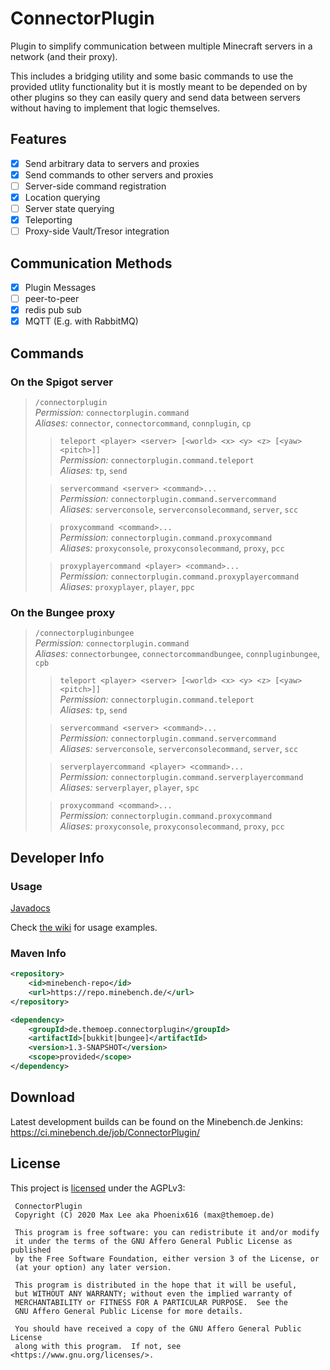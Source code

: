 # ConnectorPlugin

Plugin to simplify communication between multiple Minecraft servers in a network (and their proxy).

This includes a bridging utility and some basic commands to use the provided utlity functionality but it is mostly meant to be depended on by other plugins so they can easily query and send data between servers without having to implement that logic themselves.

## Features
- [x] Send arbitrary data to servers and proxies
- [x] Send commands to other servers and proxies
- [ ] Server-side command registration
- [x] Location querying
- [ ] Server state querying
- [x] Teleporting
- [ ] Proxy-side Vault/Tresor integration

## Communication Methods

- [x] Plugin Messages
- [ ] peer-to-peer
- [x] redis pub sub
- [x] MQTT (E.g. with RabbitMQ)

## Commands

### On the Spigot server

> `/connectorplugin`  
> *Permission:* `connectorplugin.command`  
> *Aliases:* `connector`, `connectorcommand`, `connplugin`, `cp` 
> 
>> `teleport <player> <server> [<world> <x> <y> <z> [<yaw> <pitch>]]`  
>> *Permission:* `connectorplugin.command.teleport`  
>> *Aliases:* `tp`, `send`
>
>> `servercommand <server> <command>...`  
>> *Permission:* `connectorplugin.command.servercommand`  
>> *Aliases:* `serverconsole`, `serverconsolecommand`, `server`, `scc`
>
>> `proxycommand <command>...`  
>> *Permission:* `connectorplugin.command.proxycommand`  
>> *Aliases:* `proxyconsole`, `proxyconsolecommand`, `proxy`, `pcc`
> 
>> `proxyplayercommand <player> <command>...`  
>> *Permission:* `connectorplugin.command.proxyplayercommand`  
>> *Aliases:* `proxyplayer`, `player`, `ppc`

### On the Bungee proxy

> `/connectorpluginbungee`  
> *Permission:* `connectorplugin.command`  
> *Aliases:* `connectorbungee`, `connectorcommandbungee`, `connpluginbungee`, `cpb`  
>
>> `teleport <player> <server> [<world> <x> <y> <z> [<yaw> <pitch>]]`  
>> *Permission:* `connectorplugin.command.teleport`  
>> *Aliases:* `tp`, `send`
> 
>> `servercommand <server> <command>...`  
>> *Permission:* `connectorplugin.command.servercommand`  
>> *Aliases:* `serverconsole`, `serverconsolecommand`, `server`, `scc`
> 
>> `serverplayercommand <player> <command>...`  
>> *Permission:* `connectorplugin.command.serverplayercommand`  
>> *Aliases:* `serverplayer`, `player`, `spc`
> 
>> `proxycommand <command>...`  
>> *Permission:* `connectorplugin.command.proxycommand`  
>> *Aliases:* `proxyconsole`, `proxyconsolecommand`, `proxy`, `pcc`

## Developer Info

### Usage

[Javadocs](https://docs.phoenix616.dev/connectorplugin/)

Check [the wiki](https://wiki.phoenix616.dev/plugin:connectorplugin:usage:start) for usage examples.

### Maven Info

```xml
<repository>
    <id>minebench-repo</id>
    <url>https://repo.minebench.de/</url>
</repository>
```

```xml
<dependency>
    <groupId>de.themoep.connectorplugin</groupId>
    <artifactId>[bukkit|bungee]</artifactId>
    <version>1.3-SNAPSHOT</version>
    <scope>provided</scope>
</dependency>
```

## Download

Latest development builds can be found on the Minebench.de Jenkins: https://ci.minebench.de/job/ConnectorPlugin/

## License

This project is [licensed](LICENSE) under the AGPLv3:

```
 ConnectorPlugin
 Copyright (C) 2020 Max Lee aka Phoenix616 (max@themoep.de)

 This program is free software: you can redistribute it and/or modify
 it under the terms of the GNU Affero General Public License as published
 by the Free Software Foundation, either version 3 of the License, or
 (at your option) any later version.

 This program is distributed in the hope that it will be useful,
 but WITHOUT ANY WARRANTY; without even the implied warranty of
 MERCHANTABILITY or FITNESS FOR A PARTICULAR PURPOSE.  See the
 GNU Affero General Public License for more details.

 You should have received a copy of the GNU Affero General Public License
 along with this program.  If not, see <https://www.gnu.org/licenses/>.
```
